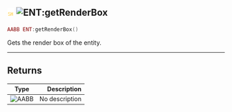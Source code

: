 ## ![shared](../../.gitbook/assets/shared.png) ![ENT](./readme/ent "mention"):getRenderBox

```lua
AABB ENT:getRenderBox()
```

Gets the render box of the entity.

------
## Returns

| Type   | Description |
| ------ | ----------: |
| ![AABB](./readme/aabb "mention") | No description |

